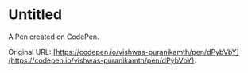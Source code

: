 # Untitled

A Pen created on CodePen.

Original URL: [https://codepen.io/vishwas-puranikamth/pen/dPybVbY](https://codepen.io/vishwas-puranikamth/pen/dPybVbY).

